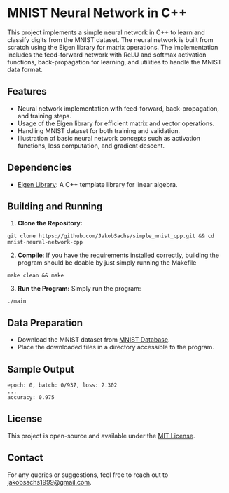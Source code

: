 # MNIST Neural Network in C++

This project implements a simple neural network in C++ to learn and classify digits from the MNIST dataset. The neural network is built from scratch using the Eigen library for matrix operations. The implementation includes the feed-forward network with ReLU and softmax activation functions, back-propagation for learning, and utilities to handle the MNIST data format.

## Features

- Neural network implementation with feed-forward, back-propagation, and training steps.
- Usage of the Eigen library for efficient matrix and vector operations.
- Handling MNIST dataset for both training and validation.
- Illustration of basic neural network concepts such as activation functions, loss computation, and gradient descent.

## Dependencies

- [Eigen Library](http://eigen.tuxfamily.org/): A C++ template library for linear algebra.

## Building and Running

1. **Clone the Repository:**

`git clone https://github.com/JakobSachs/simple_mnist_cpp.git && cd mnist-neural-network-cpp`

2. **Compile**:
If you have the requirements installed correctly, building the program should be doable by just simply running the Makefile

`make clean && make`

3. **Run the Program:**
Simply run the program:

`./main`

## Data Preparation

- Download the MNIST dataset from [MNIST Database](http://yann.lecun.com/exdb/mnist/).
- Place the downloaded files in a directory accessible to the program.

## Sample Output

```
epoch: 0, batch: 0/937, loss: 2.302
...
accuracy: 0.975
```


## License

This project is open-source and available under the [MIT License](LICENSE).

## Contact

For any queries or suggestions, feel free to reach out to jakobsachs1999@gmail.com.

